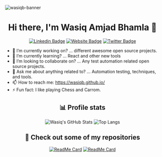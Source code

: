 ![wasiqb-banner](https://user-images.githubusercontent.com/9130909/150674884-e0908367-35bf-4d5f-af09-8f744f0e7b9f.png)

<div align="center">
  <h1>Hi there, I'm Wasiq Amjad Bhamla 👋</h1>

[![Linkedin Badge](https://img.shields.io/badge/-WasiqBhamla-blue?style=for-the-badge&logo=Linkedin&logoColor=white&link=https://www.linkedin.com/in/wasiqbhamla/)][linkedin]
[![Website Badge](https://img.shields.io/badge/-wasiqb.github.io-47CCCC?style=for-the-badge&logo=Google-Chrome&logoColor=white&link=https://wasiqb.github.io)][site]
[![Twitter Badge](https://img.shields.io/badge/-@_WasiqBhamla-1ca0f1?style=for-the-badge&labelColor=1ca0f1&logo=twitter&logoColor=white&link=https://twitter.com/WasiqBhamla)][twitter]

</div>

- 🔭 I’m currently working on? ... different awesome open source projects.
- 🌱 I’m currently learning? ... React and other new tools
- 👯 I’m looking to collaborate on? ... Any test automation related open source projects.
- 💬 Ask me about anything related to? ... Automation testing, techniques, and tools.
- 📫 How to reach me: <https://wasiqb.github.io/>
- ⚡ Fun fact: I like playing Chess and Carrom.

<div align="center">
  <h2>📊 Profile stats</h2>

![Wasiq's GitHub Stats](https://wasiq-gh-stats.vercel.app/api?username=WasiqB&show_icons=true&title_color=fff&icon_color=79ff97&text_color=9f9f9f&bg_color=151515&theme=dark "Wasiq's GitHub Stats")
![Top Langs](https://wasiq-gh-stats.vercel.app/api/top-langs/?username=WasiqB&hide=scss,css,html&theme=dark&layout=compact)

</div>

<div align="center">
  <h2>🎉 Check out some of my repositories</h2>

[![ReadMe Card](https://wasiq-gh-stats.vercel.app/api/pin/?username=WasiqB&repo=coteafs-appium&theme=dark)](https://github.com/WasiqB/coteafs-appium)
[![ReadMe Card](https://wasiq-gh-stats.vercel.app/api/pin/?username=WasiqB&repo=coteafs-selenium&theme=dark)](https://github.com/WasiqB/coteafs-selenium)

</div>

[linkedin]: https://www.linkedin.com/in/wasiqbhamla
[site]: https://wasiqb.github.io
[twitter]: https://twitter.com/WasiqBhamla
